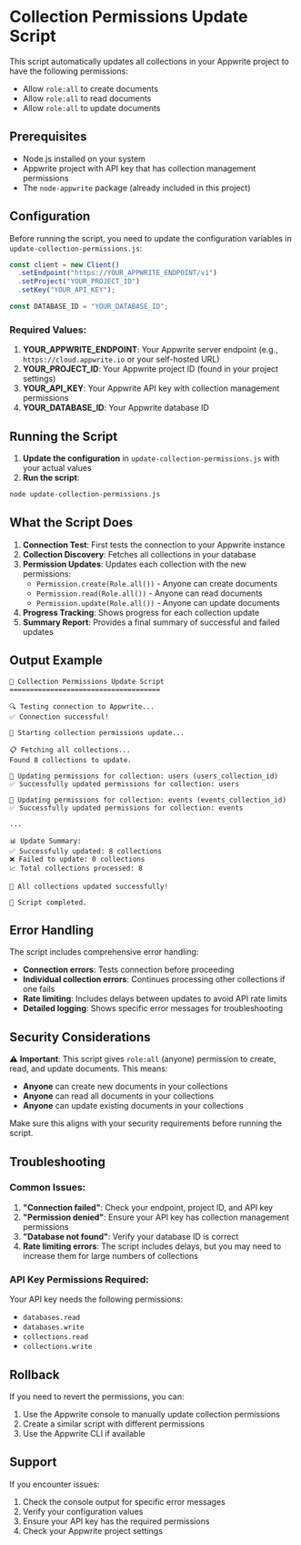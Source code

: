 # Collection Permissions Update Script

This script automatically updates all collections in your Appwrite project to have the following permissions:

- Allow `role:all` to create documents
- Allow `role:all` to read documents
- Allow `role:all` to update documents

## Prerequisites

- Node.js installed on your system
- Appwrite project with API key that has collection management permissions
- The `node-appwrite` package (already included in this project)

## Configuration

Before running the script, you need to update the configuration variables in `update-collection-permissions.js`:

```javascript
const client = new Client()
  .setEndpoint("https://YOUR_APPWRITE_ENDPOINT/v1")
  .setProject("YOUR_PROJECT_ID")
  .setKey("YOUR_API_KEY");

const DATABASE_ID = "YOUR_DATABASE_ID";
```

### Required Values:

1. **YOUR_APPWRITE_ENDPOINT**: Your Appwrite server endpoint (e.g., `https://cloud.appwrite.io` or your self-hosted URL)
2. **YOUR_PROJECT_ID**: Your Appwrite project ID (found in your project settings)
3. **YOUR_API_KEY**: Your Appwrite API key with collection management permissions
4. **YOUR_DATABASE_ID**: Your Appwrite database ID

## Running the Script

1. **Update the configuration** in `update-collection-permissions.js` with your actual values
2. **Run the script**:

```bash
node update-collection-permissions.js
```

## What the Script Does

1. **Connection Test**: First tests the connection to your Appwrite instance
2. **Collection Discovery**: Fetches all collections in your database
3. **Permission Updates**: Updates each collection with the new permissions:
   - `Permission.create(Role.all())` - Anyone can create documents
   - `Permission.read(Role.all())` - Anyone can read documents
   - `Permission.update(Role.all())` - Anyone can update documents
4. **Progress Tracking**: Shows progress for each collection update
5. **Summary Report**: Provides a final summary of successful and failed updates

## Output Example

```
🔧 Collection Permissions Update Script
=====================================

🔍 Testing connection to Appwrite...
✅ Connection successful!

🚀 Starting collection permissions update...

📋 Fetching all collections...
Found 8 collections to update.

🔄 Updating permissions for collection: users (users_collection_id)
✅ Successfully updated permissions for collection: users

🔄 Updating permissions for collection: events (events_collection_id)
✅ Successfully updated permissions for collection: events

...

📊 Update Summary:
✅ Successfully updated: 8 collections
❌ Failed to update: 0 collections
📈 Total collections processed: 8

🎉 All collections updated successfully!

🏁 Script completed.
```

## Error Handling

The script includes comprehensive error handling:

- **Connection errors**: Tests connection before proceeding
- **Individual collection errors**: Continues processing other collections if one fails
- **Rate limiting**: Includes delays between updates to avoid API rate limits
- **Detailed logging**: Shows specific error messages for troubleshooting

## Security Considerations

⚠️ **Important**: This script gives `role:all` (anyone) permission to create, read, and update documents. This means:

- **Anyone** can create new documents in your collections
- **Anyone** can read all documents in your collections
- **Anyone** can update existing documents in your collections

Make sure this aligns with your security requirements before running the script.

## Troubleshooting

### Common Issues:

1. **"Connection failed"**: Check your endpoint, project ID, and API key
2. **"Permission denied"**: Ensure your API key has collection management permissions
3. **"Database not found"**: Verify your database ID is correct
4. **Rate limiting errors**: The script includes delays, but you may need to increase them for large numbers of collections

### API Key Permissions Required:

Your API key needs the following permissions:

- `databases.read`
- `databases.write`
- `collections.read`
- `collections.write`

## Rollback

If you need to revert the permissions, you can:

1. Use the Appwrite console to manually update collection permissions
2. Create a similar script with different permissions
3. Use the Appwrite CLI if available

## Support

If you encounter issues:

1. Check the console output for specific error messages
2. Verify your configuration values
3. Ensure your API key has the required permissions
4. Check your Appwrite project settings
